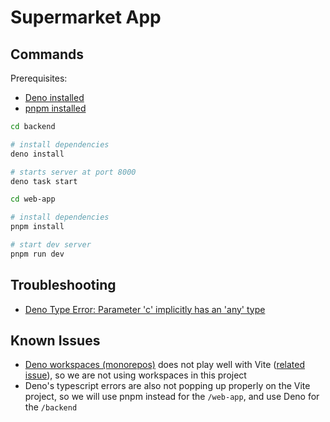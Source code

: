 # Supermarket App

## Commands

Prerequisites: 
- [Deno installed](https://docs.deno.com/runtime/getting_started/installation/)
- [pnpm installed](https://pnpm.io/installation)

```bash
cd backend

# install dependencies
deno install

# starts server at port 8000
deno task start
```

```bash
cd web-app

# install dependencies
pnpm install

# start dev server
pnpm run dev
```

## Troubleshooting

- [Deno Type Error: Parameter 'c' implicitly has an 'any' type](https://github.com/honojs/hono/issues/1691)

## Known Issues

- [Deno workspaces (monorepos)](https://docs.deno.com/runtime/fundamentals/workspaces/) does not play well with Vite ([related issue](https://github.com/denoland/deno/issues/26138)), so we are not using workspaces in this project
- Deno's typescript errors are also not popping up properly on the Vite project, so we will use pnpm instead for the `/web-app`, and use Deno for the `/backend`

